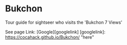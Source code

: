 # Bukchon
Tour guide for sightseer who visits the 'Bukchon 7 Views'

See page Link: [Google][googlelink]
[googlelink]: https://cocahack.github.io/Bukchon/ "here"
